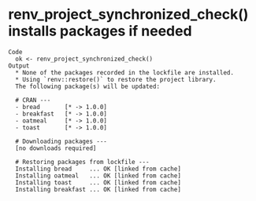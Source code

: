 # renv_project_synchronized_check() installs packages if needed

    Code
      ok <- renv_project_synchronized_check()
    Output
      * None of the packages recorded in the lockfile are installed.
      * Using `renv::restore()` to restore the project library.
      The following package(s) will be updated:
      
      # CRAN ---
      - bread       [* -> 1.0.0]
      - breakfast   [* -> 1.0.0]
      - oatmeal     [* -> 1.0.0]
      - toast       [* -> 1.0.0]
      
      # Downloading packages ---
      [no downloads required]
      
      # Restoring packages from lockfile ---
      Installing bread     ... OK [linked from cache]
      Installing oatmeal   ... OK [linked from cache]
      Installing toast     ... OK [linked from cache]
      Installing breakfast ... OK [linked from cache]


